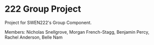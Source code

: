 # 222 Group Project

Project for SWEN222's Group Component.

Members: Nicholas Snellgrove, Morgan French-Stagg, Benjamin Percy, Rachel Anderson, Belle Nam 
